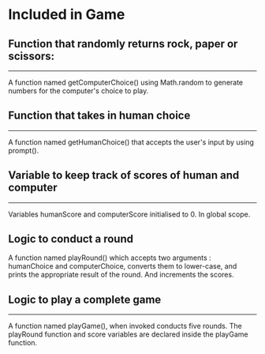 # Included in Game

## Function that randomly returns rock, paper or scissors:
---
A function named getComputerChoice() using Math.random to generate
numbers for the computer's choice to play.

## Function that takes in human choice 
---
A function named getHumanChoice() that accepts the user's input by 
using prompt().

## Variable to keep track of scores of human and computer
---
Variables humanScore and computerScore initialised to 0. In global scope.

## Logic to conduct a round

A function named playRound() which accepts two arguments : 
humanChoice and computerChoice, converts them to lower-case,
and prints the appropriate result of the round.
And increments the scores.

## Logic to play a complete game
---
A function named playGame(), when invoked conducts five rounds.
The playRound function and score variables are declared inside the playGame function.
